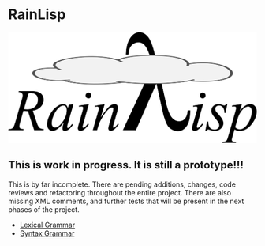 # RainLisp

![Cloudy RainLisp Logo](Artwork/RainLisp.svg)

## This is work in progress. It is still a prototype!!!

This is by far incomplete. There are pending additions, changes, code reviews and refactoring throughout the entire project.
There are also missing XML comments, and further tests that will be present in the next phases of the project.

- [Lexical Grammar](<RainLisp/Grammar/Lexical Grammar.md>)
- [Syntax Grammar](<RainLisp/Grammar/Syntax Grammar.md>)

